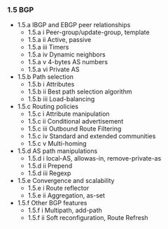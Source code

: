 ### 1.5 BGP

* 1.5.a IBGP and EBGP peer relationships
  * 1.5.a i Peer-group/update-group, template
  * 1.5.a ii Active, passive
  * 1.5.a iii Timers
  * 1.5.a iv Dynamic neighbors
  * 1.5.a v 4-bytes AS numbers
  * 1.5.a vi Private AS
* 1.5.b Path selection
  * 1.5.b i Attributes
  * 1.5.b ii Best path selection algorithm
  * 1.5.b iii Load-balancing
* 1.5.c Routing policies
  * 1.5.c i Attribute manipulation
  * 1.5.c ii Conditional advertisement
  * 1.5.c iii Outbound Route Filtering
  * 1.5.c iv Standard and extended communities
  * 1.5.c v Multi-homing
* 1.5.d AS path manipulations
  * 1.5.d i local-AS, allowas-in, remove-private-as
  * 1.5.d ii Prepend
  * 1.5.d iii Regexp
* 1.5.e Convergence and scalability
  * 1.5.e i Route reflector
  * 1.5.e ii Aggregation, as-set
* 1.5.f Other BGP features
  * 1.5.f i Multipath, add-path
  * 1.5.f ii Soft reconfiguration, Route Refresh
